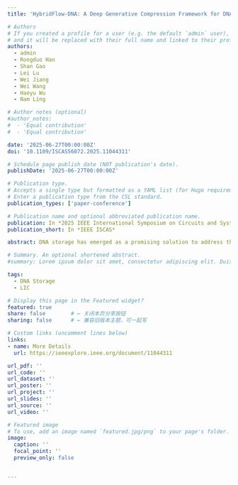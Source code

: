 ```yaml
---
title: 'HybridFlow-DNA: A Deep Generative Compression Framework for DNA Storage of Images'

# Authors
# If you created a profile for a user (e.g. the default `admin` user), write the username (folder name) here
# and it will be replaced with their full name and linked to their profile.
authors:
  - admin
  - Rongduo Han
  - Shan Gao
  - Lei Lu
  - Wei Jiang
  - Wei Wang
  - Haoyu Wu
  - Nam Ling

# Author notes (optional)
#author_notes:
#  - 'Equal contribution'
#  - 'Equal contribution'

date: '2025-06-27T00:00:00Z'
doi: '10.1109/ISCAS56072.2025.11044311'

# Schedule page publish date (NOT publication's date).
publishDate: '2025-06-27T00:00:00Z'

# Publication type.
# Accepts a single type but formatted as a YAML list (for Hugo requirements).
# Enter a publication type from the CSL standard.
publication_types: ['paper-conference']

# Publication name and optional abbreviated publication name.
publication: In *2025 IEEE International Symposium on Circuits and Systems (ISCAS)*
publication_short: In *IEEE ISCAS*

abstract: DNA storage has emerged as a promising solution to address the exponentially growing demand for storage capacity, offering advantages in density, stability, and long-term preservation potential. Currently, image compression for DNA storage has evolved into learned image compression (LIC), particularly through the application of deep learning methods based on artificial neural networks. The present study proposes a novel image compression framework for DNA Storage, named HybridFlow-DNA. HybridFlow-DNA is established by integration of VQGAN and MLIC with the adaptive dynamic DNA fountain encoding scheme. Experimental results demonstrate that HybridFlow-DNA achieves a high virtual information capacity while effectively maintaining the fidelity of the reconstruction of images.

# Summary. An optional shortened abstract.
#summary: Lorem ipsum dolor sit amet, consectetur adipiscing elit. Duis posuere tellus ac convallis placerat. Proin tincidunt magna sed ex sollicitudin condimentum.

tags:
  - DNA Storage
  - LIC

# Display this page in the Featured widget?
featured: true
share: false        # ← 关闭本页分享按钮
sharing: false      # ← 兼容旧版本主题，可一起写

# Custom links (uncomment lines below)
links:
- name: More Details
  url: https://ieeexplore.ieee.org/document/11044311

url_pdf: ''
url_code: ''
url_dataset: ''
url_poster: ''
url_project: ''
url_slides: ''
url_source: ''
url_video: ''

# Featured image
# To use, add an image named `featured.jpg/png` to your page's folder.
image:
  caption: ''
  focal_point: ''
  preview_only: false


---
```



